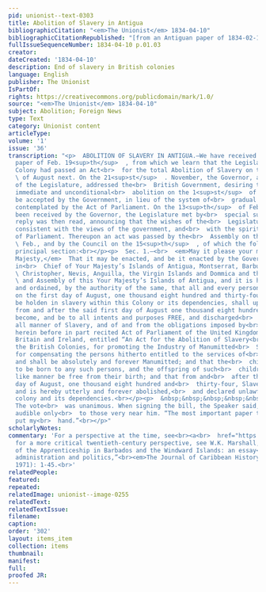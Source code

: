 ```yaml
---
pid: unionist--text-0303
title: Abolition of Slavery in Antigua
bibliographicCitation: "<em>The Unionist</em> 1834-04-10"
bibliographicCitationRepublished: "[from an Antiguan paper of 1834-02-19] (not researched)"
fullIssueSequenceNumber: 1834-04-10 p.01.03
creator: 
dateCreated: '1834-04-10'
description: End of slavery in British colonies
language: English
publisher: The Unionist
IsPartOf: 
rights: https://creativecommons.org/publicdomain/mark/1.0/
source: "<em>The Unionist</em> 1834-04-10"
subject: Abolition; Foreign News
type: Text
category: Unionist content
articleType: 
volume: '1'
issue: '36'
transcription: "<p>  ABOLITION OF SLAVERY IN ANTIGUA.—We have received an Antigua
  paper of Feb. 19<sup>th</sup>  , from which we learn that the Legislature of that
  Colony had passed an Act<br>  for the total Abolition of Slavery on the 1<sup>st</sup>
  \ of August next. On the 21<sup>st</sup>  . November, the Governor, at the instance
  of the Legislature, addressed the<br>  British Government, desiring to know whether
  immediate and unconditional<br>  abolition on the 1<sup>st</sup>  of August, would
  be accepted by the Government, in lieu of the system of<br>  gradual emancipation
  contemplated by the Act of Parliament. On the 13<sup>th</sup>  of Feb. a reply having
  been received by the Governor, the Legislature met by<br>  special summons. The
  reply was then read, announcing that the wishes of the<br>  Legislature were perfectly
  consistent with the views of the government, and<br>  with the spirit of the Act
  of Parliament. Thereupon an act was passed by the<br>  Assembly on the 13<sup>th</sup>
  \ Feb., and by the Council on the 15<sup>th</sup>  , of which the following is the
  principal section:<br></p><p>  Sec. 1.—<br>  <em>May it please your most Excellent
  Majesty,</em>  That it may be enacted, and be it enacted by the Governor and Commander
  in<br>  Chief of Your Majesty’s Islands of Antigua, Montserrat, Barbuda, Saint<br>
  \ Christopher, Nevis, Anguilla, the Virgin Islands and Dommica and the Council<br>
  \ and Assembly of this Your Majesty’s Islands of Antigua, and it is hereby<br>  enacted
  and ordained, by the authority of the same, that all and every person,<br>  who
  on the first day of August, one thousand eight hundred and thirty-four,<br>  shall
  be holden in slavery within this Colony or its dependencies, shall upon<br>  and
  from and after the said first day of August one thousand eight hundred and<br>  thirty-four,
  become, and be to all intents and purposes FREE, and discharged<br>  of and from
  all manner of Slavery, and of and from the obligations imposed by<br>  the said
  herein before in part recited Act of Parliament of the United Kingdom<br>  of Great
  Britain and Ireland, entitled “An Act for the Abolition of Slavery<br>  throughout
  the British Colonies, for promoting the Industry of Manumitted<br>  Slaves, and
  for compensating the persons hitherto entitled to the services of<br>  such Slaves;”
  and shall be absolutely and forever Manumitted; and that the<br>  children thereafter
  to be born to any such persons, and the offspring of such<br>  children, shall in
  like manner be free from their birth; and that from and<br>  after the said first
  day of August, one thousand eight hundred and<br>  thirty-four, Slavery shall be,
  and is hereby utterly and forever abolished,<br>  and declared unlawful within this
  colony and its dependencies.<br></p><p>  &nbsp;&nbsp;&nbsp;&nbsp;&nbsp;&nbsp;&nbsp;&nbsp;&nbsp;&nbsp;&nbsp;
  The vote<br>  was unanimous. When signing the bill, the Speaker said, in a tone
  audible only<br>  to those very near him. “The most important paper to which I ever
  put my<br>  hand.”<br></p>"
scholarlyNotes: 
commentary: 'For a perspective at the time, see<br><a<br>  href="https://www.loc.gov/resource/gdcmassbookdig.emancipationofwe00thom/?st=gallery"<br>>  https://www.loc.gov/resource/gdcmassbookdig.emancipationofwe00thom/?st=gallery<br></a>;
  for a more critical twentieth-century perspective, see W.K. Marshall, “The<br>termination
  of the Apprenticeship in Barbados and the Windward Islands: an essay<br>in colonial
  administration and politics,”<br><em>The Journal of Caribbean History</em>2 (May
  1971): 1-45.<br>'
relatedPeople: 
featured: 
repeated: 
relatedImage: unionist--image-0255
relatedText: 
relatedTextIssue: 
filename: 
caption: 
order: '302'
layout: items_item
collection: items
thumbnail: 
manifest: 
full: 
proofed JR: 
---
```

